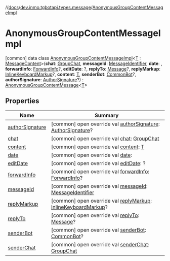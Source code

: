 //[docs](../../../index.md)/[dev.inmo.tgbotapi.types.message](../index.md)/[AnonymousGroupContentMessageImpl](index.md)



# AnonymousGroupContentMessageImpl  
 [common] data class [AnonymousGroupContentMessageImpl](index.md)<[T](index.md) : [MessageContent](../../dev.inmo.tgbotapi.types.message.content.abstracts/-message-content/index.md)>(**chat**: [GroupChat](../../dev.inmo.tgbotapi.types.chat.abstracts/-group-chat/index.md), **messageId**: [MessageIdentifier](../../dev.inmo.tgbotapi.types/index.md#%5Bdev.inmo.tgbotapi.types%2FMessageIdentifier%2F%2F%2FPointingToDeclaration%2F%5D%2FClasslikes%2F625018081), **date**: , **forwardInfo**: [ForwardInfo](../-forward-info/index.md)?, **editDate**: ?, **replyTo**: [Message](../../dev.inmo.tgbotapi.types.message.abstracts/-message/index.md)?, **replyMarkup**: [InlineKeyboardMarkup](../../dev.inmo.tgbotapi.types.buttons/-inline-keyboard-markup/index.md)?, **content**: [T](index.md), **senderBot**: [CommonBot](../../dev.inmo.tgbotapi.types/-common-bot/index.md)?, **authorSignature**: [AuthorSignature](../../dev.inmo.tgbotapi.types/index.md#%5Bdev.inmo.tgbotapi.types%2FAuthorSignature%2F%2F%2FPointingToDeclaration%2F%5D%2FClasslikes%2F625018081)?) : [AnonymousGroupContentMessage](../../dev.inmo.tgbotapi.types.message.abstracts/-anonymous-group-content-message/index.md)<[T](index.md)>    


## Properties  
  
|  Name |  Summary | 
|---|---|
| <a name="dev.inmo.tgbotapi.types.message/AnonymousGroupContentMessageImpl/authorSignature/#/PointingToDeclaration/"></a>[authorSignature](author-signature.md)| <a name="dev.inmo.tgbotapi.types.message/AnonymousGroupContentMessageImpl/authorSignature/#/PointingToDeclaration/"></a> [common] open override val [authorSignature](author-signature.md): [AuthorSignature](../../dev.inmo.tgbotapi.types/index.md#%5Bdev.inmo.tgbotapi.types%2FAuthorSignature%2F%2F%2FPointingToDeclaration%2F%5D%2FClasslikes%2F625018081)?   <br>|
| <a name="dev.inmo.tgbotapi.types.message/AnonymousGroupContentMessageImpl/chat/#/PointingToDeclaration/"></a>[chat](chat.md)| <a name="dev.inmo.tgbotapi.types.message/AnonymousGroupContentMessageImpl/chat/#/PointingToDeclaration/"></a> [common] open override val [chat](chat.md): [GroupChat](../../dev.inmo.tgbotapi.types.chat.abstracts/-group-chat/index.md)   <br>|
| <a name="dev.inmo.tgbotapi.types.message/AnonymousGroupContentMessageImpl/content/#/PointingToDeclaration/"></a>[content](content.md)| <a name="dev.inmo.tgbotapi.types.message/AnonymousGroupContentMessageImpl/content/#/PointingToDeclaration/"></a> [common] open override val [content](content.md): [T](index.md)   <br>|
| <a name="dev.inmo.tgbotapi.types.message/AnonymousGroupContentMessageImpl/date/#/PointingToDeclaration/"></a>[date](date.md)| <a name="dev.inmo.tgbotapi.types.message/AnonymousGroupContentMessageImpl/date/#/PointingToDeclaration/"></a> [common] open override val [date](date.md):    <br>|
| <a name="dev.inmo.tgbotapi.types.message/AnonymousGroupContentMessageImpl/editDate/#/PointingToDeclaration/"></a>[editDate](edit-date.md)| <a name="dev.inmo.tgbotapi.types.message/AnonymousGroupContentMessageImpl/editDate/#/PointingToDeclaration/"></a> [common] open override val [editDate](edit-date.md): ?   <br>|
| <a name="dev.inmo.tgbotapi.types.message/AnonymousGroupContentMessageImpl/forwardInfo/#/PointingToDeclaration/"></a>[forwardInfo](forward-info.md)| <a name="dev.inmo.tgbotapi.types.message/AnonymousGroupContentMessageImpl/forwardInfo/#/PointingToDeclaration/"></a> [common] open override val [forwardInfo](forward-info.md): [ForwardInfo](../-forward-info/index.md)?   <br>|
| <a name="dev.inmo.tgbotapi.types.message/AnonymousGroupContentMessageImpl/messageId/#/PointingToDeclaration/"></a>[messageId](message-id.md)| <a name="dev.inmo.tgbotapi.types.message/AnonymousGroupContentMessageImpl/messageId/#/PointingToDeclaration/"></a> [common] open override val [messageId](message-id.md): [MessageIdentifier](../../dev.inmo.tgbotapi.types/index.md#%5Bdev.inmo.tgbotapi.types%2FMessageIdentifier%2F%2F%2FPointingToDeclaration%2F%5D%2FClasslikes%2F625018081)   <br>|
| <a name="dev.inmo.tgbotapi.types.message/AnonymousGroupContentMessageImpl/replyMarkup/#/PointingToDeclaration/"></a>[replyMarkup](reply-markup.md)| <a name="dev.inmo.tgbotapi.types.message/AnonymousGroupContentMessageImpl/replyMarkup/#/PointingToDeclaration/"></a> [common] open override val [replyMarkup](reply-markup.md): [InlineKeyboardMarkup](../../dev.inmo.tgbotapi.types.buttons/-inline-keyboard-markup/index.md)?   <br>|
| <a name="dev.inmo.tgbotapi.types.message/AnonymousGroupContentMessageImpl/replyTo/#/PointingToDeclaration/"></a>[replyTo](reply-to.md)| <a name="dev.inmo.tgbotapi.types.message/AnonymousGroupContentMessageImpl/replyTo/#/PointingToDeclaration/"></a> [common] open override val [replyTo](reply-to.md): [Message](../../dev.inmo.tgbotapi.types.message.abstracts/-message/index.md)?   <br>|
| <a name="dev.inmo.tgbotapi.types.message/AnonymousGroupContentMessageImpl/senderBot/#/PointingToDeclaration/"></a>[senderBot](sender-bot.md)| <a name="dev.inmo.tgbotapi.types.message/AnonymousGroupContentMessageImpl/senderBot/#/PointingToDeclaration/"></a> [common] open override val [senderBot](sender-bot.md): [CommonBot](../../dev.inmo.tgbotapi.types/-common-bot/index.md)?   <br>|
| <a name="dev.inmo.tgbotapi.types.message/AnonymousGroupContentMessageImpl/senderChat/#/PointingToDeclaration/"></a>[senderChat](index.md#%5Bdev.inmo.tgbotapi.types.message%2FAnonymousGroupContentMessageImpl%2FsenderChat%2F%23%2FPointingToDeclaration%2F%5D%2FProperties%2F625018081)| <a name="dev.inmo.tgbotapi.types.message/AnonymousGroupContentMessageImpl/senderChat/#/PointingToDeclaration/"></a> [common] open override val [senderChat](index.md#%5Bdev.inmo.tgbotapi.types.message%2FAnonymousGroupContentMessageImpl%2FsenderChat%2F%23%2FPointingToDeclaration%2F%5D%2FProperties%2F625018081): [GroupChat](../../dev.inmo.tgbotapi.types.chat.abstracts/-group-chat/index.md)   <br>|

